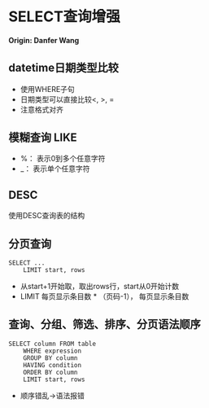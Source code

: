 # SELECT查询增强

#### **Origin: Danfer Wang**

## datetime日期类型比较

- 使用WHERE子句
- 日期类型可以直接比较<, >, =
- 注意格式对齐

## 模糊查询 LIKE

- %： 表示0到多个任意字符
- _： 表示单个任意字符

## DESC

使用DESC查询表的结构

## 分页查询

```mysql
SELECT ...
	LIMIT start, rows
```

- 从start+1开始取，取出rows行，start从0开始计数
- LIMIT 每页显示条目数 * （页码-1）， 每页显示条目数

## 查询、分组、筛选、排序、分页语法顺序

```mysql
SELECT column FROM table
	WHERE expression
	GROUP BY column
	HAVING condition
	ORDER BY column
	LIMIT start, rows
```

- 顺序错乱→语法报错

